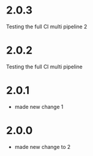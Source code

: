 # 2.0.3
Testing the full CI multi pipeline 2
# 2.0.2
Testing the full CI multi pipeline 
# 2.0.1
- made new change 1
# 2.0.0
- made new change to 2
